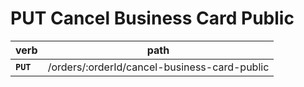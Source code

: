 # PUT Cancel Business Card Public

| verb      | path                                         |
| --------- | -------------------------------------------- |
| **`PUT`** | /orders/:orderId/cancel-business-card-public |
